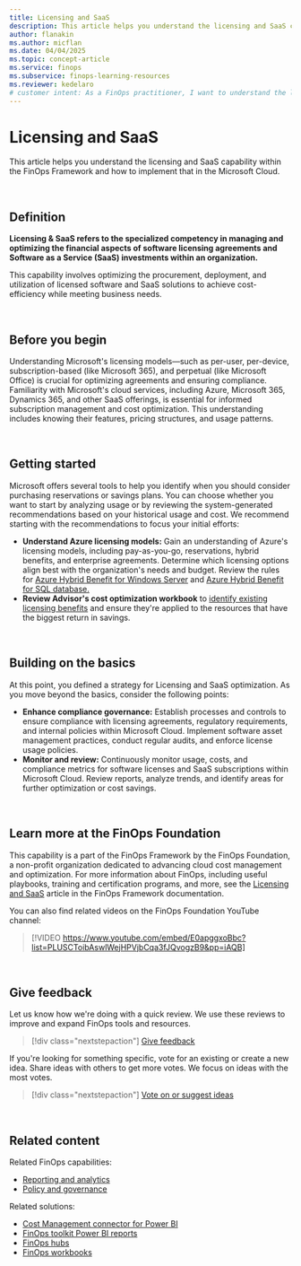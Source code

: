 ```yaml
---
title: Licensing and SaaS
description: This article helps you understand the licensing and SaaS capability within the FinOps Framework and how to implement that in the Microsoft Cloud.
author: flanakin
ms.author: micflan
ms.date: 04/04/2025
ms.topic: concept-article
ms.service: finops
ms.subservice: finops-learning-resources
ms.reviewer: kedelaro
# customer intent: As a FinOps practitioner, I want to understand the licensing and SaaS capability so that I can implement that in the Microsoft cloud.
---
```


<!-- markdownlint-disable-next-line MD025 -->
# Licensing and SaaS

This article helps you understand the licensing and SaaS capability within the FinOps Framework and how to implement that in the Microsoft Cloud.

<br>

## Definition

**Licensing & SaaS refers to the specialized competency in managing and optimizing the financial aspects of software licensing agreements and Software as a Service (SaaS) investments within an organization.**

This capability involves optimizing the procurement, deployment, and utilization of licensed software and SaaS solutions to achieve cost-efficiency while meeting business needs.

<br>

## Before you begin

Understanding Microsoft's licensing models—such as per-user, per-device, subscription-based (like Microsoft 365), and perpetual (like Microsoft Office) is crucial for optimizing agreements and ensuring compliance. Familiarity with Microsoft's cloud services, including Azure, Microsoft 365, Dynamics 365, and other SaaS offerings, is essential for informed subscription management and cost optimization. This understanding includes knowing their features, pricing structures, and usage patterns.

<br>

## Getting started

Microsoft offers several tools to help you identify when you should consider purchasing reservations or savings plans. You can choose whether you want to start by analyzing usage or by reviewing the system-generated recommendations based on your historical usage and cost. We recommend starting with the recommendations to focus your initial efforts:

- **Understand Azure licensing models:** Gain an understanding of Azure's licensing models, including pay-as-you-go, reservations, hybrid benefits, and enterprise agreements. Determine which licensing options align best with the organization's needs and budget. Review the rules for [Azure Hybrid Benefit for Windows Server](/windows-server/get-started/azure-hybrid-benefit?tabs=azure&preserve-view=true) and [Azure Hybrid Benefit for SQL database.](/azure/azure-sql/azure-hybrid-benefit?view=azuresql&tabs=azure-portal&preserve-view=true)
- **Review Advisor's cost optimization workbook** to [identify existing licensing benefits](/azure/advisor/advisor-cost-optimization-workbook#azure-hybrid-benefit) and ensure they're applied to the resources that have the biggest return in savings. 

<br>

## Building on the basics

At this point, you defined a strategy for Licensing and SaaS optimization. As you move beyond the basics, consider the following points:

- **Enhance compliance governance:** Establish processes and controls to ensure compliance with licensing agreements, regulatory requirements, and internal policies within Microsoft Cloud. Implement software asset management practices, conduct regular audits, and enforce license usage policies.
- **Monitor and review:** Continuously monitor usage, costs, and compliance metrics for software licenses and SaaS subscriptions within Microsoft Cloud. Review reports, analyze trends, and identify areas for further optimization or cost savings.

<br>

## Learn more at the FinOps Foundation

This capability is a part of the FinOps Framework by the FinOps Foundation, a non-profit organization dedicated to advancing cloud cost management and optimization. For more information about FinOps, including useful playbooks, training and certification programs, and more, see the [Licensing and SaaS](https://www.finops.org/framework/capabilities/licensing-saas//) article in the FinOps Framework documentation.

You can also find related videos on the FinOps Foundation YouTube channel:

> [!VIDEO https://www.youtube.com/embed/E0apggxoBbc?list=PLUSCToibAswlWejHPVjbCqa3fJQvogzB9&pp=iAQB]

<br>

## Give feedback

Let us know how we're doing with a quick review. We use these reviews to improve and expand FinOps tools and resources.

> [!div class="nextstepaction"]
> [Give feedback](https://portal.azure.com/#view/HubsExtension/InProductFeedbackBlade/extensionName/FinOpsToolkit/cesQuestion/How%20easy%20or%20hard%20is%20it%20to%20use%20FinOps%20toolkit%20tools%20and%20resources%3F/cvaQuestion/How%20valuable%20is%20the%20FinOps%20toolkit%3F/surveyId/FTK0.11/bladeName/Guide.Framework/featureName/Capabilities.Optimize.Licensing)

If you're looking for something specific, vote for an existing or create a new idea. Share ideas with others to get more votes. We focus on ideas with the most votes.

> [!div class="nextstepaction"]
> [Vote on or suggest ideas](https://github.com/microsoft/finops-toolkit/issues?q=is%3Aissue+is%3Aopen+sort%3Areactions-%252B1-desc)

<br>

## Related content

Related FinOps capabilities:

- [Reporting and analytics](../understand/reporting.md)
- [Policy and governance](../manage/governance.md)

Related solutions:

- [Cost Management connector for Power BI](/power-bi/connect-data/desktop-connect-azure-cost-management)
- [FinOps toolkit Power BI reports](../../toolkit/power-bi/reports.md)
- [FinOps hubs](../../toolkit/hubs/finops-hubs-overview.md)
- [FinOps workbooks](../../toolkit/workbooks/finops-workbooks-overview.md)

<br>
